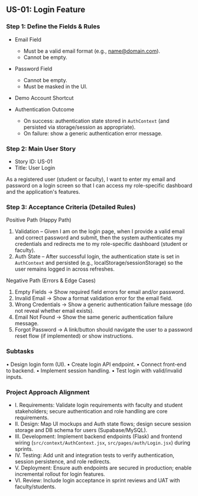 ## US-01: Login Feature

### Step 1: Define the Fields & Rules
- Email Field
  - Must be a valid email format (e.g., name@domain.com).
  - Cannot be empty.
- Password Field
  - Cannot be empty.
  - Must be masked in the UI.
- Demo Account Shortcut
  
- Authentication Outcome
  - On success: authentication state stored in `AuthContext` (and persisted via storage/session as appropriate).
  - On failure: show a generic authentication error message.

### Step 2: Main User Story
- Story ID: US-01
- Title: User Login

As a registered user (student or faculty), I want to enter my email and password on a login screen so that I can access my role-specific dashboard and the application's features.

### Step 3: Acceptance Criteria (Detailed Rules)

Positive Path (Happy Path)
1. Validation – Given I am on the login page, when I provide a valid email and correct password and submit, then the system authenticates my credentials and redirects me to my role-specific dashboard (student or faculty).
2. Auth State – After successful login, the authentication state is set in `AuthContext` and persisted (e.g., localStorage/sessionStorage) so the user remains logged in across refreshes.

Negative Path (Errors & Edge Cases)
1. Empty Fields → Show required field errors for email and/or password.
2. Invalid Email → Show a format validation error for the email field.
3. Wrong Credentials → Show a generic authentication failure message (do not reveal whether email exists).
4. Email Not Found → Show the same generic authentication failure message.
5. Forgot Password → A link/button should navigate the user to a password reset flow (if implemented) or show instructions.

### Subtasks
• Design login form (UI).
• Create login API endpoint.
• Connect front-end to backend.
• Implement session handling.
• Test login with valid/invalid inputs.

### Project Approach Alignment
- I. Requirements: Validate login requirements with faculty and student stakeholders; secure authentication and role handling are core requirements.
- II. Design: Map UI mockups and Auth state flows; design secure session storage and DB schema for users (Supabase/MySQL).
- III. Development: Implement backend endpoints (Flask) and frontend wiring (`src/context/AuthContext.jsx`, `src/pages/auth/Login.jsx`) during sprints.
- IV. Testing: Add unit and integration tests to verify authentication, session persistence, and role redirects.
- V. Deployment: Ensure auth endpoints are secured in production; enable incremental rollout for login features.
- VI. Review: Include login acceptance in sprint reviews and UAT with faculty/students.
